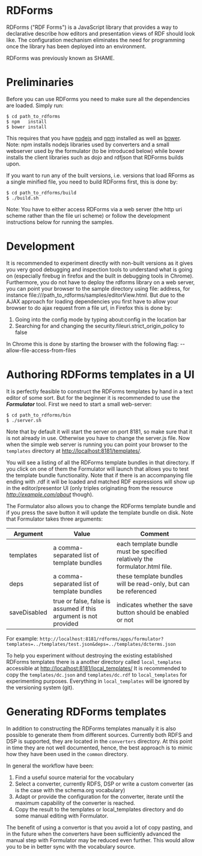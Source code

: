 # RDForms

RDForms ("RDF Forms") is a JavaScript library that provides a way to declarative describe how editors and presentation
views of RDF should look like. The configuration mechanism eliminates the need for programming once the library has
been deployed into an environment.

RDForms was previously known as SHAME.

# Preliminaries

Before you can use RDForms you need to make sure all the dependencies are loaded. Simply run:

    $ cd path_to_rdforms
    $ npm   install
    $ bower install

This requires that you have [nodejs](http://nodejs.org/) and [npm](https://www.npmjs.org/) installed
as well as [bower](http://bower.io/). Note: npm installs nodejs libraries used by converters and a small webserver
used by the formulator (to be introduced below) while bower installs the client libraries such as dojo and rdfjson
that RDForms builds upon.

If you want to run any of the built versions, i.e. versions that load RForms as a single minified file, you need to build
RDForms first, this is done by:

    $ cd path_to_rdforms/build
    $ ./build.sh

Note: You have to either access RDForms via a web server (the http uri scheme rather than the file uri scheme) or
follow the development instructions below for running the samples.

# Development

It is recommended to experiment directly with non-built versions as it gives you very good debugging and inspection tools
to understand what is going on (especially firebug in firefox and the built in debugging tools in Chrome).
Furthermore, you do not have to deploy the rdforms library on a web server, you can point your browser to the
sample directory using file: address, for instance file:///path_to_rdforms/samples/editorView.html.
But due to the AJAX approach for loading dependencies you first have to allow your browser to do ajax request from a file url,
in Firefox this is done by:

1. Going into the config mode by typing about:config in the location bar
2. Searching for and changing the security.fileuri.strict_origin_policy to false

In Chrome this is done by starting the browser with the following flag: --allow-file-access-from-files

# Authoring RDForms templates in a UI

It is perfectly feasible to construct the RDForms templates by hand in a text editor of some sort. But for the beginner it is
recommended to use the ***Formulator*** tool. First we need to start a small web-server:

    $ cd path_to_rdforms/bin
    $ ./server.sh

Note that by default it will start the server on port 8181, so make sure that it is not already in use.
Otherwise you have to change the server.js file. Now when the simple web server is running you can point your browser
to the ```templates``` directory at [http://localhost:8181/templates/](http://localhost:8181/templates/).

You will see a listing of all the RDForms template bundles in that directory. If you click on one of them the Formulator will
launch that allows you to test the template bundle functionality. Note that if there is an accompanying file ending with .rdf
it will be loaded and matched RDF expressions will show up in the editor/presentor UI (only triples originating from the
resource *http://example.com/about* though).

The Formulator also allows you to change the RDForms template bundle and if you press the save button it will update the template bundle
on disk. Note that Formulator takes three arguments:

Argument | Value | Comment
---------|-------|--------
templates | a comma-separated list of template bundles | each template bundle must be specified relatively the formulator.html file.
deps | a comma-separated list of template bundles | these template bundles will be read-only, but can be referenced
saveDisabled | true or false, false is assumed if this argument is not provided | indicates whether the save button should be enabled or not

For example: ```http://localhost:8181/rdforms/apps/formulator?templates=../templates/test.json&deps=../templates/dcterms.json```

To help you experiment without destroying the existing established RDForms templates there is a another directory called
```local_templates``` accessible at
[http://localhost:8181/local_templates/](http://localhost:8181/local_templates/)
It is recommended to copy the ```templates/dc.json``` and ```templates/dc.rdf``` to ```local_templates``` for experimenting purposes.
Everything in ```local_templates``` will be ignored by the versioning system (git).

# Generating RDForms templates

In addition to constructing the RDForms templates manually it is also possible to generate them from different sources.
Currently both RDFS and DSP is supported, they are located in the ```converters``` directory. At this point in time
they are not well documented, hence, the best approach is to mimic how they have been used in the ```common``` directory.

In general the workflow have been:

1. Find a useful source material for the vocabulary
2. Select a converter, currently RDFS, DSP or write a custom converter (as is the case with the schema.org vocabulary)
3. Adapt or provide the configuration for the converter, iterate until the maximum capability of the converter is reached.
4. Copy the result to the templates or local_templates directory and do some manual editing with Formulator.

The benefit of using a convertor is that you avoid a lot of copy pasting, and in the future when the converters have been
sufficiently advanced the manual step with Formulator may be reduced even further. This would allow you to be in better
sync with the vocabulary source.
